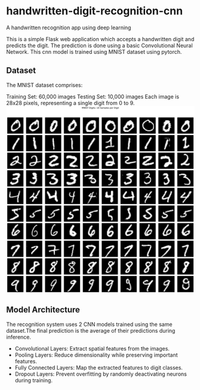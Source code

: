 # handwritten-digit-recognition-cnn
A handwritten recognition app using deep learning

This is a simple Flask web application which accepts a handwritten digit and predicts the digit. The prediction is done using a basic Convolutional Neural Network. This cnn model is trained using MNIST dataset using pytorch. 

## Dataset
The MNIST dataset comprises:

Training Set: 60,000 images
Testing Set: 10,000 images 
Each image is 28x28 pixels, representing a single digit from 0 to 9.
![alt text](image.png)
## Model Architecture
The recognition system uses 2 CNN models trained using the same dataset.The final prediction is the average of their predictions during inference.

- Convolutional Layers: Extract spatial features from the images.
- Pooling Layers: Reduce dimensionality while preserving important features.
- Fully Connected Layers: Map the extracted features to digit classes.
- Dropout Layers: Prevent overfitting by randomly deactivating neurons during training.
